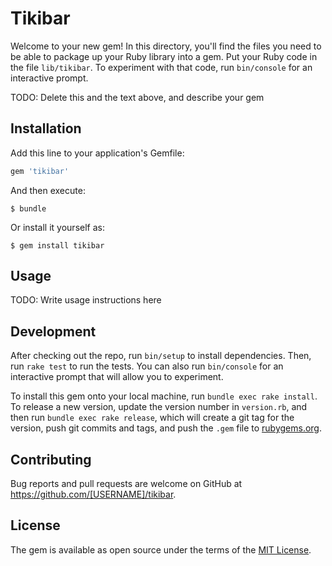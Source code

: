 # Tikibar

Welcome to your new gem! In this directory, you'll find the files you need to be able to package up your Ruby library into a gem. Put your Ruby code in the file `lib/tikibar`. To experiment with that code, run `bin/console` for an interactive prompt.

TODO: Delete this and the text above, and describe your gem

## Installation

Add this line to your application's Gemfile:

```ruby
gem 'tikibar'
```

And then execute:

    $ bundle

Or install it yourself as:

    $ gem install tikibar

## Usage

TODO: Write usage instructions here

## Development

After checking out the repo, run `bin/setup` to install dependencies. Then, run `rake test` to run the tests. You can also run `bin/console` for an interactive prompt that will allow you to experiment.

To install this gem onto your local machine, run `bundle exec rake install`. To release a new version, update the version number in `version.rb`, and then run `bundle exec rake release`, which will create a git tag for the version, push git commits and tags, and push the `.gem` file to [rubygems.org](https://rubygems.org).

## Contributing

Bug reports and pull requests are welcome on GitHub at https://github.com/[USERNAME]/tikibar.

## License

The gem is available as open source under the terms of the [MIT License](https://opensource.org/licenses/MIT).
